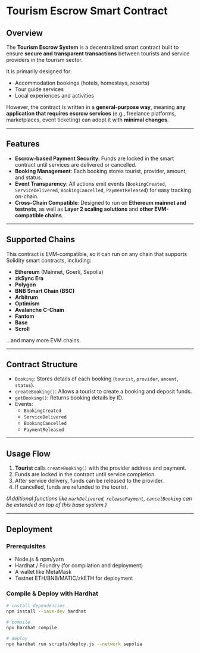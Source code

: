 # Tourism Escrow Smart Contract

## Overview
The **Tourism Escrow System** is a decentralized smart contract built to ensure **secure and transparent transactions** between tourists and service providers in the tourism sector.  

It is primarily designed for:
- Accommodation bookings (hotels, homestays, resorts)
- Tour guide services
- Local experiences and activities

However, the contract is written in a **general-purpose way**, meaning **any application that requires escrow services** (e.g., freelance platforms, marketplaces, event ticketing) can adopt it with **minimal changes**.

---

## Features
- **Escrow-based Payment Security**: Funds are locked in the smart contract until services are delivered or cancelled.  
- **Booking Management**: Each booking stores tourist, provider, amount, and status.  
- **Event Transparency**: All actions emit events (`BookingCreated`, `ServiceDelivered`, `BookingCancelled`, `PaymentReleased`) for easy tracking on-chain.  
- **Cross-Chain Compatible**: Designed to run on **Ethereum mainnet and testnets**, as well as **Layer 2 scaling solutions** and **other EVM-compatible chains**.

---

## Supported Chains
This contract is EVM-compatible, so it can run on any chain that supports Solidity smart contracts, including:

- **Ethereum** (Mainnet, Goerli, Sepolia)  
- **zkSync Era**  
- **Polygon**  
- **BNB Smart Chain (BSC)**  
- **Arbitrum**  
- **Optimism**  
- **Avalanche C-Chain**  
- **Fantom**  
- **Base**  
- **Scroll**  

…and many more EVM chains.

---

## Contract Structure
- `Booking`: Stores details of each booking (`tourist`, `provider`, `amount`, `status`).  
- `createBooking()`: Allows a tourist to create a booking and deposit funds.  
- `getBooking()`: Returns booking details by ID.  
- Events:
  - `BookingCreated`
  - `ServiceDelivered`
  - `BookingCancelled`
  - `PaymentReleased`

---

## Usage Flow
1. **Tourist** calls `createBooking()` with the provider address and payment.  
2. Funds are locked in the contract until service completion.  
3. After service delivery, funds can be released to the provider.  
4. If cancelled, funds are refunded to the tourist.  

*(Additional functions like `markDelivered`, `releasePayment`, `cancelBooking` can be extended on top of this base system.)*

---

## Deployment
### Prerequisites
- Node.js & npm/yarn  
- Hardhat / Foundry (for compilation and deployment)  
- A wallet like MetaMask  
- Testnet ETH/BNB/MATIC/zkETH for deployment

### Compile & Deploy with Hardhat
```bash
# install dependencies
npm install --save-dev hardhat

# compile
npx hardhat compile

# deploy
npx hardhat run scripts/deploy.js --network sepolia



